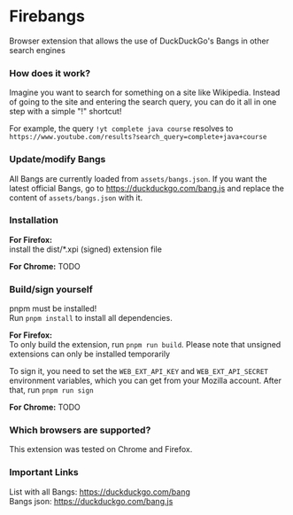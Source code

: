 # Firebangs
Browser extension that allows the use of DuckDuckGo's Bangs in other search engines

### How does it work?

Imagine you want to search for something on a site like Wikipedia. Instead of going to the site and entering
the search query, you can do it all in one step with a simple "!" shortcut!

For example, the query `!yt complete java course` resolves to `https://www.youtube.com/results?search_query=complete+java+course`

### Update/modify Bangs

All Bangs are currently loaded from `assets/bangs.json`.
If you want the latest official Bangs, go to https://duckduckgo.com/bang.js
and replace the content of `assets/bangs.json` with it.

### Installation 

**For Firefox:**<br>
install the dist/*.xpi (signed) extension file

**For Chrome:** TODO

### Build/sign yourself

pnpm must be installed!<br>
Run `pnpm install` to install all dependencies.<br>

**For Firefox:**<br>
To only build the extension, run `pnpm run build`.
Please note that unsigned extensions can only be installed temporarily<br>

To sign it, you need to set the `WEB_EXT_API_KEY` and `WEB_EXT_API_SECRET` environment variables, 
which you can get from your Mozilla account. After that, run `pnpm run sign`

**For Chrome:** TODO

### Which browsers are supported?

This extension was tested on Chrome and Firefox.

### Important Links

List with all Bangs: https://duckduckgo.com/bang<br>
Bangs json: https://duckduckgo.com/bang.js
